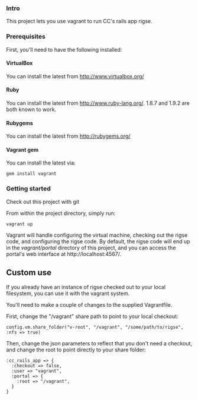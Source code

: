 ### Intro
This project lets you use vagrant to run CC's rails app rigse.

### Prerequisites
First, you'll need to have the following installed:

#### VirtualBox

You can install the latest from http://www.virtualbox.org/

#### Ruby

You can install the latest from http://www.ruby-lang.org/.
1.8.7 and 1.9.2 are both known to work.

#### Rubygems

You can install the latest from http://rubygems.org/

#### Vagrant gem

You can install the latest via:

    gem install vagrant

### Getting started

Check out this project with git

From within the project directory, simply run:

    vagrant up

Vagrant will handle configuring the virtual machine, checking out the
rigse code, and configuring the rigse code. By default, the rigse code
will end up in the _vagrant/portal_ directory of this project, and you
can access the portal's web interface at http://localhost:4567/.

## Custom use

If you already have an instance of rigse checked out to your local
filesystem, you can use it with the vagrant system.

You'll need to make a couple of changes to the supplied Vagrantfile.

First, change the "/vagrant" share path to point to your local checkout:

    config.vm.share_folder("v-root", "/vagrant", "/some/path/to/rigse", :nfs => true)

Then, change the json parameters to reflect that you don't need a
checkout, and change the root to point directly to your share folder:

    :cc_rails_app => {
      :checkout => false,
      :user => "vagrant",
      :portal => {
        :root => "/vagrant",
      }
    }

